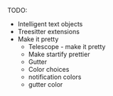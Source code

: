 TODO:

- Intelligent text objects
- Treesitter extensions
- Make it pretty
  - Telescope - make it pretty
  - Make startify prettier
  - Gutter
  - Color choices
  - notification colors
  - gutter color
